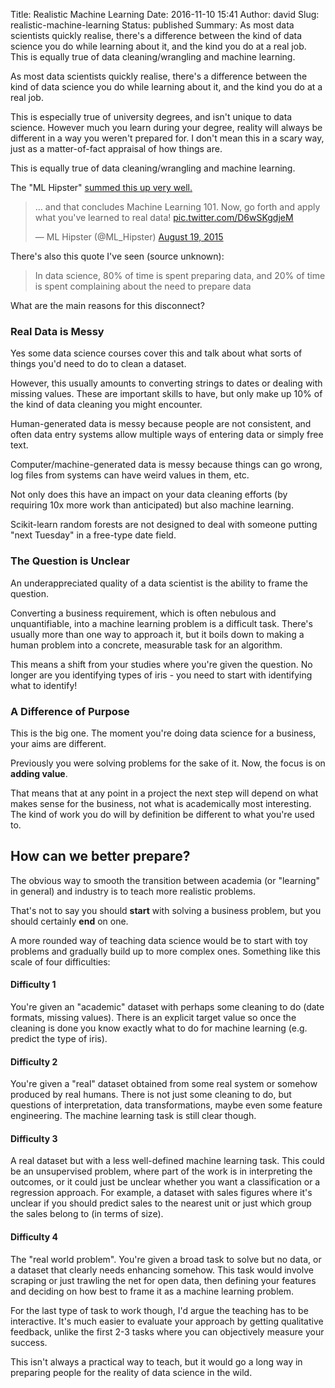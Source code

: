 Title: Realistic Machine Learning
Date: 2016-11-10 15:41
Author: david
Slug: realistic-machine-learning
Status: published
Summary: As most data scientists quickly realise, there's a difference between the kind of data science you do while learning about it, and the kind you do at a real job. This is equally true of data cleaning/wrangling and machine learning.

As most data scientists quickly realise, there's a difference
between the kind of data science you do while learning about it, and the
kind you do at a real job.

This is especially true of university degrees, and isn't unique to data
science. However much you learn during your degree, reality will always
be different in a way you weren't prepared for. I don't mean this in a
scary way, just as a matter-of-fact appraisal of how things are.

This is equally true of data cleaning/wrangling and machine learning.

The "ML Hipster" [summed this up very well.](https://twitter.com/ML_Hipster/status/633954383542128640)

<blockquote class="twitter-tweet" data-lang="en"><p lang="en" dir="ltr">… and that concludes Machine Learning 101. Now, go forth and apply what you&#39;ve learned to real data! <a href="http://t.co/D6wSKgdjeM">pic.twitter.com/D6wSKgdjeM</a></p>&mdash; ML Hipster (@ML_Hipster) <a href="https://twitter.com/ML_Hipster/status/633954383542128640?ref_src=twsrc%5Etfw">August 19, 2015</a></blockquote>
<script async src="https://platform.twitter.com/widgets.js" charset="utf-8"></script>

There's also this quote I've seen (source unknown):

> In data science, 80% of time is spent preparing data, and 20% of time is spent complaining about the need to prepare data

What are the main reasons for this disconnect?

### Real Data is Messy

Yes some data science courses cover this and talk about what sorts of
things you'd need to do to clean a dataset.

However, this usually amounts to converting strings to dates or dealing
with missing values. These are important skills to have, but only make
up 10% of the kind of data cleaning you might encounter.

Human-generated data is messy because people are not consistent, and
often data entry systems allow multiple ways of entering data or simply
free text.

Computer/machine-generated data is messy because things can go wrong,
log files from systems can have weird values in them, etc.

Not only does this have an impact on your data cleaning efforts (by
requiring 10x more work than anticipated) but also machine learning.

Scikit-learn random forests are not designed to deal with someone
putting "next Tuesday" in a free-type date field.

### The Question is Unclear

An underappreciated quality of a data scientist is the ability to frame
the question.

Converting a business requirement, which is often nebulous and
unquantifiable, into a machine learning problem is a difficult task.
There's usually more than one way to approach it, but it boils down to
making a human problem into a concrete, measurable task for an
algorithm.

This means a shift from your studies where you're given the question. No
longer are you identifying types of iris - you need to start with
identifying what to identify!

### A Difference of Purpose

This is the big one. The moment you're doing data science for a
business, your aims are different.

Previously you were solving problems for the sake of it. Now, the focus
is on **adding value**.

That means that at any point in a project the next step will depend on
what makes sense for the business, not what is academically most
interesting. The kind of work you do will by definition be different to
what you're used to.

## How can we better prepare?

The obvious way to smooth the transition between academia (or "learning"
in general) and industry is to teach more realistic problems.

That's not to say you should **start** with solving a business problem,
but you should certainly **end** on one.

A more rounded way of teaching data science would be to start with toy
problems and gradually build up to more complex ones. Something like
this scale of four difficulties:

#### Difficulty 1

You're given an "academic" dataset with perhaps some cleaning to do
(date formats, missing values). There is an explicit target value so
once the cleaning is done you know exactly what to do for machine
learning (e.g. predict the type of iris).

#### Difficulty 2

You're given a "real" dataset obtained from some real system or somehow
produced by real humans. There is not just some cleaning to do, but
questions of interpretation, data transformations, maybe even some
feature engineering. The machine learning task is still clear though.

#### Difficulty 3

A real dataset but with a less well-defined machine learning task. This
could be an unsupervised problem, where part of the work is in
interpreting the outcomes, or it could just be unclear whether you want
a classification or a regression approach. For example, a dataset with
sales figures where it's unclear if you should predict sales to the
nearest unit or just which group the sales belong to (in terms of size).

#### Difficulty 4

The "real world problem". You're given a broad task to solve but no
data, or a dataset that clearly needs enhancing somehow. This task would
involve scraping or just trawling the net for open data, then defining
your features and deciding on how best to frame it as a machine learning
problem.

For the last type of task to work though, I'd argue the teaching has to
be interactive. It's much easier to evaluate your approach by getting
qualitative feedback, unlike the first 2-3 tasks where you can
objectively measure your success.

This isn't always a practical way to teach, but it would go a long way
in preparing people for the reality of data science in the wild.
